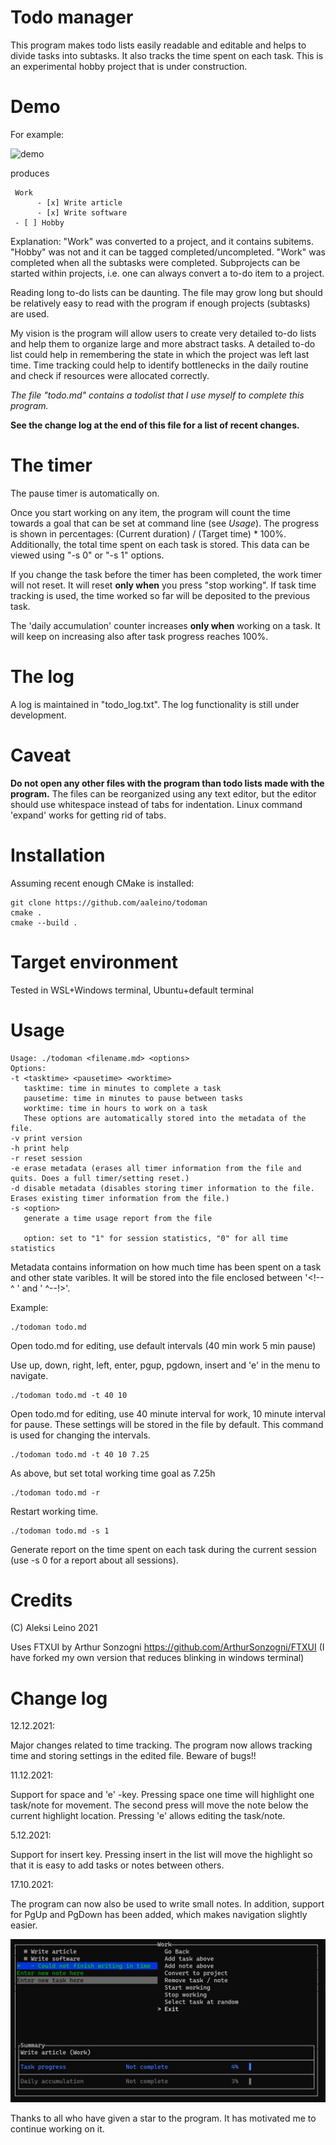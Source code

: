 # Todo manager

This program makes todo lists easily readable and editable and helps to divide tasks into subtasks. It also tracks the time spent on each task. 
This is an experimental hobby project that is under construction.

Demo
====

For example:

![demo](https://github.com/aaleino/todoman/blob/main/todoman.gif "Todo manager demo")

produces

     Work
          - [x] Write article
          - [x] Write software
     - [ ] Hobby


Explanation: "Work" was converted to a project, and it contains subitems. "Hobby" was not and it can be tagged completed/uncompleted. "Work" was completed when all the subtasks were completed. Subprojects can be started within projects, i.e. one can always convert a to-do item to a project. 

Reading long to-do lists can be daunting. The file may grow long but should be relatively easy to read with the program if enough projects (subtasks) are used.  

My vision is the program will allow users to create very detailed to-do lists and help them to organize large and more abstract tasks.
A detailed to-do list could help in remembering the state in which the project was left last time. 
Time tracking could help to identify bottlenecks in the daily routine and check if resources were allocated correctly.

*The file "todo.md" contains a todolist that I use myself to complete this program.*

**See the change log at the end of this file for a list of recent changes.**

The timer
=========

The pause timer is automatically on.

Once you start working on any item, the program will count the time towards a goal that can be set at command line (see *Usage*).
The progress is shown in percentages:  (Current duration) / (Target time) * 100%.
Additionally, the total time spent on each task is stored. This data can be viewed using "-s 0" or "-s 1" options. 

If you change the task before the timer has been completed, the work timer will not reset. It will reset **only when** you press "stop working".
If task time tracking is used, the time worked so far will be deposited to the previous task.

The 'daily accumulation' counter increases **only when** working on a task. It will keep on increasing also after task progress reaches 100%.

The log
=======

A log is maintained in "todo_log.txt". The log functionality is still under development.

Caveat
======

**Do not open any other files with the program than todo lists made with the program.**
The files can be reorganized using any text editor, but the editor should use whitespace instead of tabs for indentation.
Linux command 'expand' works for getting rid of tabs.

Installation
============


Assuming recent enough CMake is installed:

	git clone https://github.com/aaleino/todoman
	cmake .
	cmake --build .


Target environment
==================

Tested in WSL+Windows terminal, Ubuntu+default terminal 

Usage
=====
```
Usage: ./todoman <filename.md> <options>
Options:
-t <tasktime> <pausetime> <worktime>
   tasktime: time in minutes to complete a task
   pausetime: time in minutes to pause between tasks
   worktime: time in hours to work on a task
   These options are automatically stored into the metadata of the file.
-v print version
-h print help
-r reset session
-e erase metadata (erases all timer information from the file and quits. Does a full timer/setting reset.)
-d disable metadata (disables storing timer information to the file. Erases existing timer information from the file.)
-s <option>
   generate a time usage report from the file

   option: set to "1" for session statistics, "0" for all time statistics
```

Metadata contains information on how much time has been spent on a task and other state varibles. 
It will be stored into the file enclosed between '<!-- ^ ' and ' ^--!>'.

Example:

	./todoman todo.md

Open todo.md for editing, use default intervals (40 min work 5 min pause)

Use up, down, right, left, enter, pgup, pgdown, insert and 'e' in the menu to navigate. 

	./todoman todo.md -t 40 10

Open todo.md for editing, use 40 minute interval for work, 10 minute interval for pause.
These settings will be stored in the file by default. This command is used for changing the intervals. 

	./todoman todo.md -t 40 10 7.25

As above, but set total working time goal as 7.25h

	./todoman todo.md -r

Restart working time.

	./todoman todo.md -s 1

Generate report on the time spent on each task during the current session (use -s 0 for a report about all sessions).


Credits
=======

(C) Aleksi Leino 2021

Uses FTXUI by Arthur Sonzogni
https://github.com/ArthurSonzogni/FTXUI
(I have forked my own version that reduces blinking in windows terminal)

Change log
==========

12.12.2021:

Major changes related to time tracking. The program now allows tracking time and storing settings in the edited file. Beware of bugs!!

11.12.2021:

Support for space and 'e' -key. Pressing space one time will highlight one task/note for movement. The second press will move the note below the current highlight location. Pressing 'e' allows editing the task/note.

5.12.2021:

Support for insert key. Pressing insert in the list will move the highlight so that it is easy to add tasks or notes between others. 

17.10.2021:

The program can now also be used to write small notes. In addition, support for PgUp and PgDown has been added, which makes navigation slightly easier.

![demo](https://github.com/aaleino/todoman/blob/main/feature_notes.gif "Note demo")

Thanks to all who have given a star to the program. It has motivated me to continue working on it.

